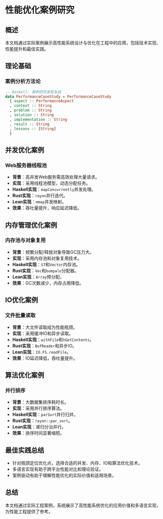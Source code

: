 # 性能优化案例研究

## 概述

本文档通过实际案例展示高性能系统设计与优化在工程中的应用，包括技术实现、性能提升和最佳实践。

## 理论基础

### 案例分析方法论

```haskell
-- Haskell: 案例研究类型系统
data PerformanceCaseStudy = PerformanceCaseStudy
  { aspect :: PerformanceAspect
  , context :: String
  , problem :: String
  , solution :: String
  , implementation :: String
  , result :: String
  , lessons :: [String]
  }
```

## 并发优化案例

### Web服务器线程池

- **背景**：高并发Web服务需高效处理大量请求。
- **实现**：采用线程池模型，动态分配任务。
- **Haskell实现**：`mapConcurrently`并发处理。
- **Rust实现**：`rayon`并行迭代。
- **Lean实现**：`mmap`并发映射。
- **效果**：吞吐量提升，响应延迟降低。

## 内存管理优化案例

### 内存池与对象复用

- **背景**：频繁分配/释放对象导致GC压力大。
- **实现**：采用内存池和对象复用技术。
- **Haskell实现**：`ST`和`Vector`内存池。
- **Rust实现**：`Vec`和`bumpalo`分配器。
- **Lean实现**：`Array`预分配。
- **效果**：GC次数减少，内存占用降低。

## IO优化案例

### 文件批量读取

- **背景**：大文件读取成为性能瓶颈。
- **实现**：采用缓冲IO和异步读取。
- **Haskell实现**：`withFile`和`hGetContents`。
- **Rust实现**：`BufReader`和异步IO。
- **Lean实现**：`IO.FS.readFile`。
- **效果**：IO延迟降低，吞吐量提升。

## 算法优化案例

### 并行排序

- **背景**：大数据集排序耗时长。
- **实现**：采用并行排序算法。
- **Haskell实现**：`parSort`并行归并。
- **Rust实现**：`rayon::par_sort`。
- **Lean实现**：递归分治并行。
- **效果**：排序时间显著缩短。

## 最佳实践总结

- 针对瓶颈定位优化点，选择合适的并发、内存、IO和算法优化技术。
- 多语言实现有助于跨平台性能对比和理论验证。
- 案例驱动有助于理解性能优化的实际价值和适用场景。

## 总结

本文档通过实际工程案例，系统展示了高性能系统优化的应用价值和多语言实现，为性能工程提供了参考。

